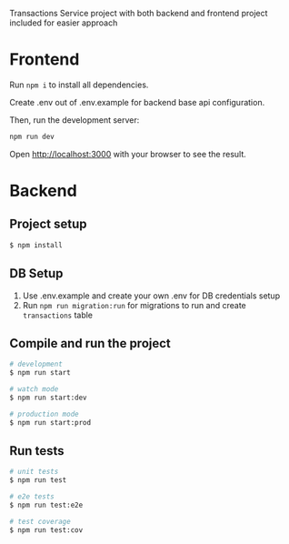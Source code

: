 Transactions Service project with both backend and frontend project included for easier approach

# Frontend

Run `npm i` to install all dependencies.

Create .env out of .env.example for backend base api configuration.

Then, run the development server:

```bash
npm run dev
```

Open [http://localhost:3000](http://localhost:3000) with your browser to see the result.

# Backend

## Project setup

```bash
$ npm install
```

## DB Setup

1. Use .env.example and create your own .env for DB credentials setup
2. Run `npm run migration:run` for migrations to run and create `transactions` table

## Compile and run the project

```bash
# development
$ npm run start

# watch mode
$ npm run start:dev

# production mode
$ npm run start:prod
```

## Run tests

```bash
# unit tests
$ npm run test

# e2e tests
$ npm run test:e2e

# test coverage
$ npm run test:cov
```
